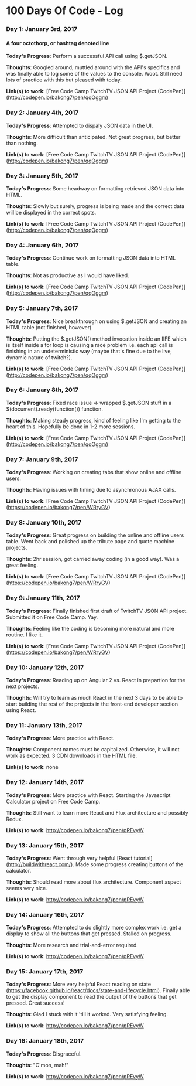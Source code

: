 # 100 Days Of Code - Log

### Day 1: January 3rd, 2017
#### A four octothorp, or hashtag denoted line

**Today's Progress**: Perform a successful API call using $.getJSON.

**Thoughts**: Googled around, muttled around with the API's specifics and was finally able to log some of the values to the console. Woot. Still need lots of practice with this but pleased with today.

**Link(s) to work**: [Free Code Camp TwitchTV JSON API Project (CodePen)] (http://codepen.io/bakong7/pen/qqOggm)

### Day 2: January 4th, 2017

**Today's Progress**: Attempted to dispaly JSON data in the UI.

**Thoughts**: More difficult than anticipated. Not great progress, but better than nothing.

**Link(s) to work**: [Free Code Camp TwitchTV JSON API Project (CodePen)] (http://codepen.io/bakong7/pen/qqOggm)

### Day 3: January 5th, 2017

**Today's Progress**: Some headway on formatting retrieved JSON data into HTML.

**Thoughts**: Slowly but surely, progress is being made and the correct data will be displayed in the correct spots.

**Link(s) to work**: [Free Code Camp TwitchTV JSON API Project (CodePen)] (http://codepen.io/bakong7/pen/qqOggm)

### Day 4: January 6th, 2017

**Today's Progress**: Continue work on formatting JSON data into HTML table.

**Thoughts**: Not as productive as I would have liked.

**Link(s) to work**: [Free Code Camp TwitchTV JSON API Project (CodePen)] (http://codepen.io/bakong7/pen/qqOggm)

### Day 5: January 7th, 2017

**Today's Progress**: Nice breakthrough on using $.getJSON and creating an HTML table (not finished, however)

**Thoughts**: Putting the $.getJSON() method invocation inside an IIFE which is itself inside a for loop is causing a race problem i.e.  each api call is finishing in an undeterministic way (maybe that's fine due to the live, dynamic nature of twitch?).

**Link(s) to work**: [Free Code Camp TwitchTV JSON API Project (CodePen)] (http://codepen.io/bakong7/pen/qqOggm)

### Day 6: January 8th, 2017

**Today's Progress**: Fixed race issue => wrapped $.getJSON stuff in a $(document).ready(function()) function.

**Thoughts**: Making steady progress, kind of feeling like I'm getting to the heart of this. Hopefully be done in 1-2 more sessions.

**Link(s) to work**: [Free Code Camp TwitchTV JSON API Project (CodePen)] (http://codepen.io/bakong7/pen/qqOggm)

### Day 7: January 9th, 2017

**Today's Progress**: Working on creating tabs that show online and offline users.

**Thoughts**: Having issues with timing due to asynchronous AJAX calls.

**Link(s) to work**: [Free Code Camp TwitchTV JSON API Project (CodePen)] (https://codepen.io/bakong7/pen/WRryGV)

### Day 8: January 10th, 2017

**Today's Progress**: Great progress on building the online and offline users table. Went back and polished up the tribute page and quote machine projects.

**Thoughts**: 2hr session, got carried away coding (in a good way). Was a great feeling.

**Link(s) to work**: [Free Code Camp TwitchTV JSON API Project (CodePen)] (https://codepen.io/bakong7/pen/WRryGV)

### Day 9: January 11th, 2017

**Today's Progress**: Finally finished first draft of TwitchTV JSON API project. Submitted it on Free Code Camp. Yay.

**Thoughts**: Feeling like the coding is becoming more natural and more routine. I like it.

**Link(s) to work**: [Free Code Camp TwitchTV JSON API Project (CodePen)] (https://codepen.io/bakong7/pen/WRryGV)

### Day 10: January 12th, 2017

**Today's Progress**: Reading up on Angular 2 vs. React in prepartion for the next projects.

**Thoughts**: Will try to learn as much React in the next 3 days to be able to start building the rest of the projects in the front-end developer section using React.

### Day 11: January 13th, 2017

**Today's Progress**: More practice with React.

**Thoughts**: Component names must be capitalized. Otherwise, it will not work as expected. 3 CDN downloads in the HTML file.

**Link(s) to work**: none

### Day 12: January 14th, 2017

**Today's Progress**: More practice with React. Starting the Javascript Calculator project on Free Code Camp.

**Thoughts**: Still want to learn more React and Flux architecture and possibly Redux.

**Link(s) to work**: http://codepen.io/bakong7/pen/pREvyW

### Day 13: January 15th, 2017

**Today's Progress**: Went through very helpful [React tutorial] (http://buildwithreact.com/). Made some progress creating buttons of the calculator.

**Thoughts**: Should read more about flux architecture. Component aspect seems very nice.

**Link(s) to work**: http://codepen.io/bakong7/pen/pREvyW

### Day 14: January 16th, 2017

**Today's Progress**: Attempted to do slightly more complex work i.e. get a display to show all the buttons that get pressed. Stalled on progress.

**Thoughts**: More research and trial-and-error required.

**Link(s) to work**: http://codepen.io/bakong7/pen/pREvyW

### Day 15: January 17th, 2017

**Today's Progress**: More very helpful React reading on state (https://facebook.github.io/react/docs/state-and-lifecycle.html). Finally able to get the display component to read the output of the buttons that get pressed. Great success!

**Thoughts**: Glad I stuck with it 'till it worked. Very satisfying feeling.

**Link(s) to work**: http://codepen.io/bakong7/pen/pREvyW

### Day 16: January 18th, 2017

**Today's Progress**: Disgraceful.

**Thoughts**: "C'mon, mah!"

**Link(s) to work**: http://codepen.io/bakong7/pen/pREvyW
